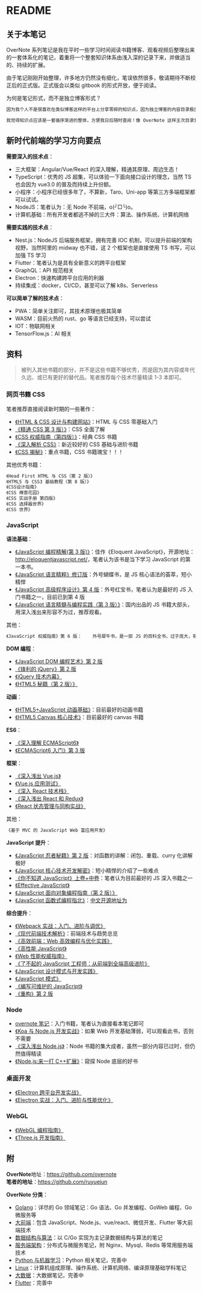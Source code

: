 # README

## 关于本笔记

OverNote 系列笔记是我在平时一些学习时间阅读书籍博客、观看视频后整理出来的一套体系化的笔记，着重将一个整套知识体系由浅入深的记录下来，并做适当的、持续的扩展。

由于笔记刚刚开始整理，许多地方仍然没有细化，笔误依然很多，敬请期待不断校正后的正式版。正式版会以类似 gitbook 的形式开放，便于阅读。

为何是笔记形式，而不是独立博客形式？

```txt
因为我个人不是很喜欢在类似博客这样的平台上分享零碎的知识点，因为独立博客的内容目录极度不清晰，久而久之只能成为一个自己也不会问津的垃圾收集器。

我觉得知识点应该是一套循序渐进的整体，方便我日后随时查阅！像 OverNote 这样主次目录划分好，以后看到了好的内容就可以基于 Git 在原来的基础上进行增删改，可以不断的优化！
```

## 新时代前端的学习方向要点

**需要深入的技术点**：

- 三大框架：Angular/Vue/React 的深入理解，精通其原理、周边生态！
- TypeScript：优秀的 JS 超集，可以体验一下面向接口设计的理念，当然 TS 也会因为 vue3.0 的普及而持续上升份额。
- 小程序：小程序已经很多年了，不算新，Taro、Uni-app 等第三方多端框架都可以试试。
- NodeJS：笔者认为：无 Node 不前端，o(╯□╰)o。
- 计算机基础：所有开发者都逃不掉的三大件：算法、操作系统、计算机网络

**需要实践的技术点**：

- Nest.js：NodeJS 后端服务框架，拥有完善 IOC 机制，可以提升前端的架构视野，当然阿里的 midway 也不错，这 2 个框架也是直接使用 TS 书写，可以加强 TS 学习
- Flutter：笔者认为是具有全新意义的跨平台框架
- GraphQL：API 规范相关
- Electron：快速构建跨平台应用的利器
- 持续集成：docker，CI/CD，甚至可以了解 k8s、Serverless

**可以简单了解的技术点**：

- PWA：简单关注即可，其技术原理也极其简单
- WASM：目前火热的 rust、go 等语言已经支持，可以尝试
- IOT：物联网相关
- TensorFlow.js：AI 相关

## 资料

> 被列入其他书籍的部分，并不是这些书籍不够优秀，而是因为其内容或年代久远、或已有更好的替代品。笔者推荐每个技术尽量精读 1-3 本即可。

### 网页书籍 CSS

笔者推荐直接阅读新时期的一些著作：

- [《HTML & CSS 设计与构建网站》](https://book.douban.com/subject/21338365/)：HTML 与 CSS 零基础入门
- [《精通 CSS 第 3 版）》](https://book.douban.com/subject/30450258/)：CSS 全面了解
- [《CSS 权威指南（第四版）》](https://book.douban.com/subject/33398314/)：经典 CSS 书籍
- [《深入解析 CSS》](https://book.douban.com/subject/35021471/)：新近较好的 CSS 基础与进阶书籍
- [《CSS 揭秘》](https://book.douban.com/subject/26745943/)：重点书籍，CSS 书籍瑰宝！！！

其他优秀书籍：

```txt
《Head First HTML 与 CSS（第 2 版）》
《HTML5 与 CSS3 基础教程（第 8 版）》
《CSS设计指南》
《CSS 禅意花园》
《CSS 实战手册 第四版》
《CSS 选择器世界》
《CSS 世界》
```

### JavaScript

**语法基础**：

- [《JavaScript 编程精解(第 3 版)》](https://book.douban.com/subject/35011711/)：佳作《Eloquent JavaScript》，开源地址：<http://eloquentjavascript.net/>，笔者认为该书是当下学习 JavaScript 的第一本书。
- [《JavaScript 语言精粹》修订版](https://book.douban.com/subject/11874748/)：外号蝴蝶书，是 JS 核心语法的荟萃，短小精悍
- [《JavaScript 高级程序设计》第 4 版](https://book.douban.com/subject/35175321/)：外号红宝书，笔者认为是最好的 JS 入门书籍之一，目前已到第 4 版
- [《JavaScript 语言精髓与编程实践（第 3 版）》](https://book.douban.com/subject/35085910/)：国内出品的 JS 书籍大部头，用深入浅出来形容不为过，推荐观看。

其他：

```txt
《JavaScript 权威指南》第 6 版：    外号犀牛书，是一部 JS 的百科全书，过于庞大，有红宝书足矣，只适合作为工具书。
```

**DOM 编程**：

- [《JavaScript DOM 编程艺术》第 2 版](https://book.douban.com/subject/6038371/)
- [《锋利的 jQuery》第 2 版](https://book.douban.com/subject/10792216/)
- [《jQuery 技术内幕》](https://book.douban.com/subject/25823709/)
- [《HTML5 秘籍（第 2 版）》](https://book.douban.com/subject/26342322/)

**动画**：

- [《HTML5+JavaScript 动画基础》](https://book.douban.com/subject/24744218/)：目前最好的动画书籍
- [《HTML5 Canvas 核心技术》](https://book.douban.com/subject/24533314/)：目前最好的 canvas 书籍

**ES6**：

- [《深入理解 ECMAScript6》](https://book.douban.com/subject/27072230/)
- [《ECMAScript6 入门》第 3 版](https://book.douban.com/subject/27127030/)

**框架**：

- [《深入浅出 Vue.js》](https://book.douban.com/subject/32581281/)
- [《Vue.js 应用测试》](https://book.douban.com/subject/34998070/)
- [《深入 React 技术栈》](https://book.douban.com/subject/26918038/)
- [《深入浅出 React 和 Redux》](https://book.douban.com/subject/27033213/)
- [《React 状态管理与同构实战》](https://book.douban.com/subject/30290509/)

其他：

```txt
《基于 MVC 的 JavaScript Web 富应用开发》
```

**JavaScript 提升**：

- [《JavaScript 忍者秘籍》第 2 版](https://book.douban.com/subject/30143702/)：对函数的讲解：闭包、重载、curry 化讲解极好
- [《JavaScript 核心技术开发解密》](https://book.douban.com/subject/30190189/)：短小精悍的介绍了一些难点
- [《你不知道 JavaScript》上卷+中卷](https://book.douban.com/subject/26351021/)：笔者认为目前最好的 JS 深入书籍之一
- [《Effective JavaScript》](https://book.douban.com/subject/25786138/)
- [《JavaScript 面向对象编程指南（第 2 版）》](https://book.douban.com/subject/26302623/)
- [《JavaScript 函数式编程指北》](https://github.com/MostlyAdequate/mostly-adequate-guide)：[中文开源地址为](https://github.com/llh911001/mostly-adequate-guide-chinese)

**综合提升**：

- [《Webpack 实战：入门、进阶与调优》](https://book.douban.com/subject/34430881/)
- [《现代前端技术解析》](https://book.douban.com/subject/27021790/)：前端技术与趋势总览
- [《高效前端：Web 高效编程与优化实践》](https://book.douban.com/subject/30170670/)
- [《高性能 JavaScript》](https://book.douban.com/subject/5362856/)
- [《Web 性能权威指南》](https://book.douban.com/subject/25856314/)
- [《了不起的 JavaScript 工程师：从前端到全端高级进阶》](https://book.douban.com/subject/34788884/)
- [《JavaScript 设计模式与开发实践》](https://book.douban.com/subject/26382780/)
- [《JavaScript 模式》](https://book.douban.com/subject/11506062/)
- [《编写可维护的 JavaScript》](https://book.douban.com/subject/21792530/)
- [《重构》第 2 版](https://book.douban.com/subject/30468597/)

### Node

- [overnote 笔记](https://github.com/overnote/over-javascript/tree/master/04-NodeJS)：入门书籍，笔者认为直接看本笔记即可
- [《Koa 与 Node.js 开发实战》](https://book.douban.com/subject/30404722/)：如果 Web 开发基础薄弱，可以观看此书，否则不需要
- [《深入浅出 Node.js》](https://book.douban.com/subject/25768396/)：Node 书籍的集大成者，虽然一部分内容已过时，但仍然值得精读
- [《Node.js:来一打 C++扩展》](https://book.douban.com/subject/30247892/)：窥探 Node 底层的好书

### 桌面开发

- [《Electron 跨平台开发实战》](https://book.douban.com/subject/34838092/)
- [《Electron 实战：入门、进阶与性能优化》](https://book.douban.com/subject/35069275/)

### WebGL

- [《WebGL 编程指南》](https://book.douban.com/subject/25909351/)
- [《Three.js 开发指南》](https://book.douban.com/subject/26349497/)

## 附

**OverNote**地址：<https://github.com/overnote>  
**笔者的地址**：<https://github.com/ruyuejun>

**OverNote 分类**：

- [Golang](https://github.com/overnote/over-golang)：详尽的 Go 领域笔记：Go 语法、Go 并发编程、GoWeb 编程、Go 微服务等
- [大前端](https://github.com/overnote/over-javascript)：包含 JavaScript、Node.js、vue/react、微信开发、Flutter 等大前端技术
- [数据结构与算法](https://github.com/overnote/over-algorithm)：以 C/Go 实现为主记录数据结构与算法的笔记
- [服务端架构](https://github.com/overnote/over-server)：分布式与微服务笔记，附 Nginx、Mysql、Redis 等常用服务端技术
- [Python 与机器学习](https://github.com/overnote/over-python)：Python 相关笔记，完善中
- [Linux](https://github.com/overnote/over-linux)：计算机组成原理、操作系统、计算机网络、编译原理基础学科笔记
- [大数据](https://github.com/overnote/over-bigdata)：大数据笔记，完善中
- [Flutter](https://github.com/overnote/over-flutter)：完善中
